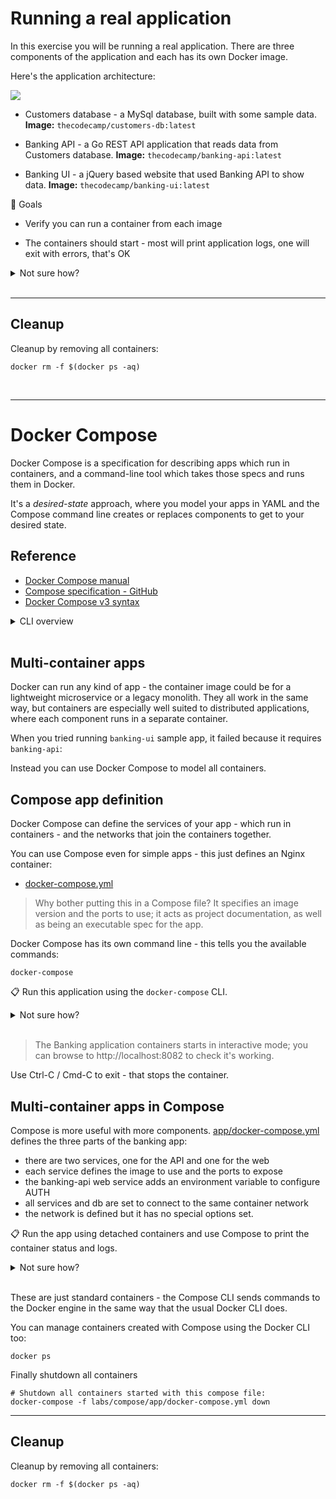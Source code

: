 
# Running a real application

In this exercise you will be running a real application. There are three components of the application and each has its own Docker image.

Here's the application architecture:

![](/img/banking-application-architecture.png)

- Customers database - a MySql database, built with some sample data. <b>Image:</b> `thecodecamp/customers-db:latest`

- Banking API - a Go REST API application that reads data from Customers database. <b>Image:</b> `thecodecamp/banking-api:latest`

- Banking UI - a jQuery based website that used Banking API to show data. <b>Image:</b> `thecodecamp/banking-ui:latest`

🥅 Goals

- Verify you can run a container from each image

- The containers should start - most will print application logs, one will exit with errors, that's OK

<details>
  <summary>Not sure how?</summary>

Follow the steps below:

_Database_

```
docker run --rm thecodecamp/customers-db:latest

# you should see log entries about tables being created and the database being ready to accept connections

# ctrl-c to exit
# if ctrl-c doesn't work, below command will stop and remove all running containers

docker rm -f $(docker ps -aq)
```

_Banking API_

```
docker run --rm thecodecamp/banking-api:latest

# you should see log entries for the app starting on port 8000

# ctrl-c to exit
```

_Banking UI_

```
docker run --rm thecodecamp/banking-ui:latest

# you should see log entries for the app starting

# then the app errors because it can't find the api-server and the app exits - this is OK

```

</details><br/>

___
## Cleanup

Cleanup by removing all containers:

```
docker rm -f $(docker ps -aq)
```
<br>

___

# Docker Compose

Docker Compose is a specification for describing apps which run in containers, and a command-line tool which takes those specs and runs them in Docker.

It's a _desired-state_ approach, where you model your apps in YAML and the Compose command line creates or replaces components to get to your desired state.

## Reference

- [Docker Compose manual](https://docs.docker.com/compose/)
- [Compose specification - GitHub](https://github.com/compose-spec/compose-spec/blob/master/spec.md)
- [Docker Compose v3 syntax](https://docs.docker.com/compose/compose-file/compose-file-v3/)


<details>
  <summary>CLI overview</summary>

The original Docker Compose CLI is a separate tool:

```
docker-compose --help

docker-compose up --help
```

</details><br/>

## Multi-container apps

Docker can run any kind of app - the container image could be for a lightweight microservice or a legacy monolith. They all work in the same way, but containers are especially well suited to distributed applications, where each component runs in a separate container.

When you tried running `banking-ui` sample app, it failed because it requires `banking-api`:

Instead you can use Docker Compose to model all containers.

## Compose app definition

Docker Compose can define the services of your app - which run in containers - and the networks that join the containers together.

You can use Compose even for simple apps - this just defines an Nginx container:

- [docker-compose.yml](./app/docker-compose.yml)

> Why bother putting this in a Compose file? It specifies an image version and the ports to use; it acts as project documentation, as well as being an executable spec for the app.

Docker Compose has its own command line - this tells you the available commands:

```
docker-compose
```

📋 Run this application using the `docker-compose` CLI.

<details>
  <summary>Not sure how?</summary>

```
# run 'up' to start the app, pointing to the Compose file
docker-compose -f labs/compose/app/docker-compose.yml up
```

</details><br/>

> The Banking application containers starts in interactive mode; you can browse to http://localhost:8082 to check it's working.

Use Ctrl-C / Cmd-C to exit - that stops the container.

## Multi-container apps in Compose

Compose is more useful with more components. [app/docker-compose.yml](./app/docker-compose.yml) defines the three parts of the banking app:

- there are two services, one for the API and one for the web
- each service defines the image to use and the ports to expose
- the banking-api web service adds an environment variable to configure AUTH
- all services and db are set to connect to the same container network
- the network is defined but it has no special options set.

📋 Run the app using detached containers and use Compose to print the container status and logs.

<details>
  <summary>Not sure how?</summary>

```
# run the app:
docker-compose -f labs/compose/app/docker-compose.yml up -d

# use compose to show just this app's containers:
docker-compose -f labs/compose/app/docker-compose.yml ps

# and this app's logs:
docker-compose -f labs/compose/app/docker-compose.yml logs

```

</details><br/>

These are just standard containers - the Compose CLI sends commands to the Docker engine in the same way that the usual Docker CLI does.

You can manage containers created with Compose using the Docker CLI too:

```
docker ps
```

Finally shutdown all containers
```
# Shutdown all containers started with this compose file:
docker-compose -f labs/compose/app/docker-compose.yml down
```
___
## Cleanup

Cleanup by removing all containers:

```
docker rm -f $(docker ps -aq)
```
